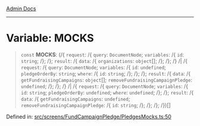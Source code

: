 [Admin Docs](/)

***

# Variable: MOCKS

> `const` **MOCKS**: (/{ `request`: /{ `query`: `DocumentNode`; `variables`: /{ `id`: `string`; /}; /}; `result`: /{ `data`: /{ `organizations`: `object`[]; /}; /}; /} /| /{ `request`: /{ `query`: `DocumentNode`; `variables`: /{ `id`: `undefined`; `pledgeOrderBy`: `string`; `where`: /{ `id`: `string`; /}; /}; /}; `result`: /{ `data`: /{ `getFundraisingCampaigns`: `object`[]; `removeFundraisingCampaignPledge`: `undefined`; /}; /}; /} /| /{ `request`: /{ `query`: `DocumentNode`; `variables`: /{ `id`: `string`; `pledgeOrderBy`: `undefined`; `where`: `undefined`; /}; /}; `result`: /{ `data`: /{ `getFundraisingCampaigns`: `undefined`; `removeFundraisingCampaignPledge`: /{ `id`: `string`; /}; /}; /}; /})[]

Defined in: [src/screens/FundCampaignPledge/PledgesMocks.ts:50](https://github.com/PalisadoesFoundation/talawa-admin/blob/main/src/screens/FundCampaignPledge/PledgesMocks.ts#L50)
